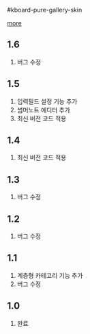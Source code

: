 #kboard-pure-gallery-skin

[more](https://www.cosmosfarm.com/wpstore/product/kboard-pure-gallery-skin)

1.6
----------------------------------

  1. 버그 수정


1.5
----------------------------------

  1. 입력필드 설정 기능 추가
  2. 썸머노트 에디터 추가
  3. 최신 버전 코드 적용


1.4
----------------------------------

  1. 최신 버전 코드 적용


1.3
----------------------------------

  1. 버그 수정


1.2
----------------------------------

  1. 버그 수정


1.1
----------------------------------

  1. 계층형 카테고리 기능 추가
  2. 버그 수정


1.0
----------------------------------

  1. 완료

